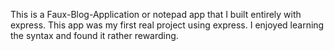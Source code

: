 This is a Faux-Blog-Application or notepad app that I built entirely with express. This app was my first real project using express. I enjoyed learning the syntax and found it rather rewarding. 
